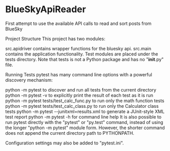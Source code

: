 # BlueSkyApiReader
First attempt to use the available API calls to read and sort posts from BlueSky

Project Structure
This project has two modules:

src.apidriver contains wrapper functions for the bluesky api.
src.main contains the application functionality.
Test modules are placed under the tests directory. Note that tests is not a Python package and has no "__init__.py" file.

Running Tests
pytest has many command line options with a powerful discovery mechanism:

python -m pytest to discover and run all tests from the current directory
python -m pytest -v to explicitly print the result of each test as it is run
python -m pytest tests/test_calc_func.py to run only the math function tests
python -m pytest tests/test_calc_class.py to run only the Calculator class tests
python -m pytest --junitxml=results.xml to generate a JUnit-style XML test report
python -m pytest -h for command line help
It is also possible to run pytest directly with the "pytest" or "py.test" command, instead of using the longer "python -m pytest" module form. However, the shorter command does not append the current directory path to PYTHONPATH.

Configuration settings may also be added to "pytest.ini".